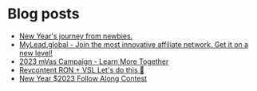# Blog posts
<!-- BLOG-POST-LIST:START -->
- [New Year&#39;s journey from newbies.](https://afflift.com/f/threads/new-years-journey-from-newbies.10193/)
- [MyLead.global - Join the most innovative affiliate network. Get it on a new level!](https://afflift.com/f/threads/mylead-global-join-the-most-innovative-affiliate-network-get-it-on-a-new-level.2151/)
- [2023 mVas Campaign - Learn More Together](https://afflift.com/f/threads/2023-mvas-campaign-learn-more-together.10194/)
- [Revcontent RON + VSL Let&#39;s do this 🚀](https://afflift.com/f/threads/revcontent-ron-vsl-lets-do-this-%F0%9F%9A%80.9662/)
- [New Year $2023 Follow Along Contest](https://afflift.com/f/threads/new-year-2023-follow-along-contest.10177/)
<!-- BLOG-POST-LIST:END -->
